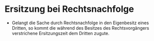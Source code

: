 # Ersitzung bei Rechtsnachfolge

- Gelangt die Sache durch Rechtsnachfolge in den Eigenbesitz eines Dritten, so kommt die während des Besitzes des Rechtsvorgängers verstrichene Ersitzungszeit dem Dritten zugute.

